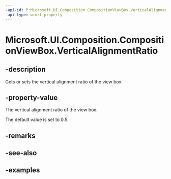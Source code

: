 ```yaml
---
-api-id: P:Microsoft.UI.Composition.CompositionViewBox.VerticalAlignmentRatio
-api-type: winrt property
---
```


<!-- Property syntax.
public float VerticalAlignmentRatio { get;  set; }
-->

# Microsoft.UI.Composition.CompositionViewBox.VerticalAlignmentRatio

## -description

Gets or sets the vertical alignment ratio of the view box.

## -property-value

The vertical alignment ratio of the view box.

The default value is set to 0.5.

## -remarks

## -see-also

## -examples

